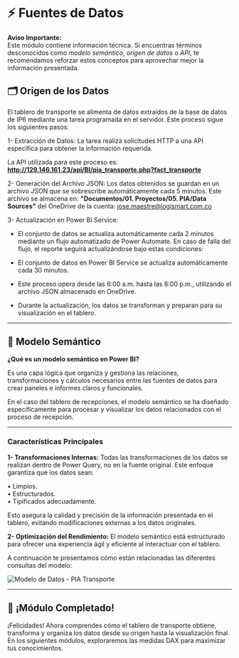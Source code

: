 # ⚡ Fuentes de Datos

<p class="tip">
    <strong>Aviso Importante:</strong>
    <br>
    Este módulo contiene información técnica. Si encuentras términos desconocidos como <em>modelo semántico</em>, <em>origen de datos</em> o <em>API</em>, te recomendamos reforzar estos conceptos para aprovechar mejor la información presentada.
</p>

## 🗂️ Origen de los Datos

El tablero de transporte se alimenta de datos extraídos de la base de datos de IP6 mediante una tarea programada en el servidor. Este proceso sigue los siguientes pasos:

1- Extracción de Datos: La tarea realiza solicitudes HTTP a una API específica para obtener la información requerida.  

La API utilizada para este proceso es:
**http://129.146.161.23/api/BI/pia_transporte.php?fact_transporte**

2- Generación del Archivo JSON: Los datos obtenidos se guardan en un archivo JSON que se sobrescribe automáticamente cada 5 minutos. Este archivo se almacena en: **"Documentos/01. Proyectos/05. PIA/Data Sources"** del OneDrive de la cuenta: jose.maestre@logismart.com.co  

3- Actualización en Power BI Service: 
- El conjunto de datos se actualiza automáticamente cada 2 minutos mediante un flujo automatizado de Power Automate. En caso de falla del flujo, el reporte seguirá actualizándose bajo estas condiciones:

- El conjunto de datos en Power BI Service se actualiza automáticamente cada 30 minutos.  
- Este proceso opera desde las 6:00 a.m. hasta las 8:00 p.m., utilizando el archivo JSON almacenado en OneDrive.  
- Durante la actualización, los datos se transforman y preparan para su visualización en el tablero.  

---

## 🧩 Modelo Semántico

**¿Qué es un modelo semántico en Power BI?**

Es una capa lógica que organiza y gestiona las relaciones, transformaciones y cálculos necesarios entre las fuentes de datos para crear paneles e informes claros y funcionales.

En el caso del tablero de recepciones, el modelo semántico se ha diseñado específicamente para procesar y visualizar los datos relacionados con el proceso de recepción.

---

### Características Principales

**1- Transformaciones Internas:** Todas las transformaciones de los datos se realizan dentro de Power Query, no en la fuente original. Este enfoque garantiza que los datos sean:

• Limpios.  
• Estructurados.  
• Tipificados adecuadamente.  

Esto asegura la calidad y precisión de la información presentada en el tablero, evitando modificaciones externas a los datos originales.

**2- Optimización del Rendimiento:** El modelo semántico está estructurado para ofrecer una experiencia ágil y eficiente al interactuar con el tablero. 

A continuación te presentamos cómo están relacionadas las diferentes consultas del modelo:

<img src="https://josemaestreb.github.io/docs.pia/_asset/03_transporte/11-modelo-semantico.png" alt="Modelo de Datos - PIA Transporte" loading="lazy"/>  

---

## 🎉 ¡Módulo Completado!

¡Felicidades! Ahora comprendes cómo el tablero de transporte obtiene, transforma y organiza los datos desde su origen hasta la visualización final. En los siguientes módulos, exploraremos las medidas DAX para maximizar tus conocimientos.